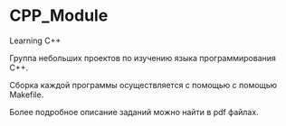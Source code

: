 # CPP_Module
Learning C++

Группа небольших проектов по изучению языка программирования С++.

Сборка каждой программы осуществляется с помощью с помощью Makefile.

Более подробное описание заданий можно найти в pdf файлах.
